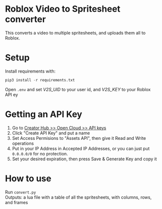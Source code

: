 # Roblox Video to Spritesheet converter
This converts a video to multiple spritesheets, and uploads them all to Roblox.

# Setup
Install requirements with:
```py
pip3 install -r requirements.txt
```

Open `.env` and set <i>V2S_UID</i> to your user id, and <i>V2S_KEY</i> to your Roblox API ey

# Getting an API Key
1. Go to [Creator Hub >> Open Cloud >> API keys](https://create.roblox.com/dashboard/credentials?activeTab=ApiKeysTab)
2. Click "Create API Key" and put a name
3. Set Access Permisions to "Assets API", then give it Read and Write operations
4. Put in your IP Address in Accepted IP Addresses, or you can just put `0.0.0.0/0` for no protection.
5. Set your desired expiration, then press Save & Generate Key and copy it

# How to use
Run `convert.py`<br/>
Outputs: a lua file with a table of all the spritesheets, with columns, rows, and frames